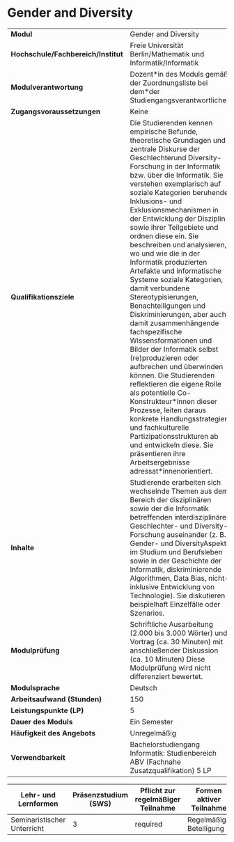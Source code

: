 # Gender and Diversity

| | |
|-|-|
|**Modul**                           | Gender and Diversity |
|**Hochschule/Fachbereich/Institut** | Freie Universität Berlin/Mathematik und Informatik/Informatik |
|**Modulverantwortung**              | Dozent\*in des Moduls gemäß der Zuordnungsliste bei dem\*der Studiengangsverantwortlichen |
|**Zugangsvoraussetzungen**          | Keine |
|**Qualifikationsziele**             | Die Studierenden kennen empirische Befunde, theoretische Grundlagen und zentrale Diskurse der Geschlechterund Diversity-Forschung in der Informatik bzw. über die Informatik. Sie verstehen exemplarisch auf soziale Kategorien beruhende Inklusions- und Exklusionsmechanismen in der Entwicklung der Disziplin sowie ihrer Teilgebiete und ordnen diese ein. Sie beschreiben und analysieren, wo und wie die in der Informatik produzierten Artefakte und informatische Systeme soziale Kategorien, damit verbundene Stereotypisierungen, Benachteiligungen und Diskriminierungen, aber auch damit zusammenhängende fachspezifische Wissensformationen und Bilder der Informatik selbst (re)produzieren oder aufbrechen und überwinden können. Die Studierenden reflektieren die eigene Rolle als potentielle Co-Konstrukteur\*innen dieser Prozesse, leiten daraus konkrete Handlungsstrategien und fachkulturelle Partizipationsstrukturen ab und entwickeln diese. Sie präsentieren ihre Arbeitsergebnisse adressat\*innenorientiert. |
|**Inhalte**                         | Studierende erarbeiten sich wechselnde Themen aus dem Bereich der disziplinären sowie der die Informatik betreffenden interdisziplinären Geschlechter- und Diversity-Forschung auseinander (z. B. Gender- und DiversityAspekte im Studium und Berufsleben sowie in der Geschichte der Informatik, diskriminierende Algorithmen, Data Bias, nicht-inklusive Entwicklung von Technologie). Sie diskutieren beispielhaft Einzelfälle oder Szenarios. |
|**Modulprüfung**                    | Schriftliche Ausarbeitung (2.000 bis 3.000 Wörter) und Vortrag (ca. 30 Minuten) mit anschließender Diskussion (ca. 10 Minuten) Diese Modulprüfung wird nicht differenziert bewertet. |
|**Modulsprache**                    | Deutsch |
|**Arbeitsaufwand (Stunden)**        | 150|
|**Leistungspunkte (LP)**            | 5 |
|**Dauer des Moduls**                | Ein Semester |
|**Häufigkeit des Angebots**         | Unregelmäßig |
|**Verwendbarkeit**                  | Bachelorstudiengang Informatik: Studienbereich ABV (Fachnahe Zusatzqualifikation) 5 LP |

| Lehr- und Lernformen | Präsenzstudium <br> (SWS) | Pflicht zur regelmäßiger Teilnahme | Formen aktiver Teilnahme |
| ---------------------|---------------------------|------------------------------------|------------------------- |
| Seminaristischer Unterricht | 3 | required | Regelmäßige Beteiligung |
